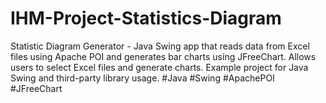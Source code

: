 # IHM-Project-Statistics-Diagram
Statistic Diagram Generator - Java Swing app that reads data from Excel files using Apache POI and generates bar charts using JFreeChart. Allows users to select Excel files and generate charts. Example project for Java Swing and third-party library usage. #Java #Swing #ApachePOI #JFreeChart

